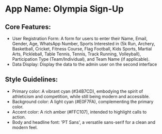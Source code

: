 # **App Name**: Olympia Sign-Up

## Core Features:

- User Registration Form: A form for users to enter their Name, Email, Gender, Age, WhatsApp Number, Sports Interested in (5k Run, Archery, Basketball, Cricket, Fitness Course, Flag Football, Kids Sports, Martial Arts, Pickleball, Table Tennis, Tennis, Track Running, Volleyball), Participation Type (Team/Individual), and Team Name (if applicable).
- Data Display: Display the data to the admin user on the second interface

## Style Guidelines:

- Primary color: A vibrant cyan (#34B7CD), embodying the spirit of athleticism and competition, while still being modern and accessible.
- Background color: A light cyan (#E0F7FA), complementing the primary color.
- Accent color: A rich amber (#FFC107), intended to highlight calls to action.
- Body and headline font: 'PT Sans', a versatile sans-serif for a clean and modern feel.